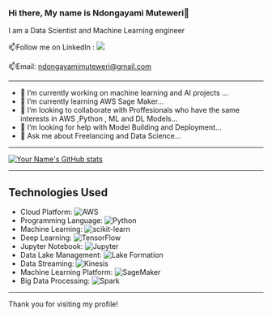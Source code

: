 ### Hi there, My name is Ndongayami Muteweri👋

I am a Data Scientist and Machine Learning engineer 

📫Follow me on LinkedIn : [![](https://img.shields.io/badge/LinkedIn-0077B5?style=for-the-badge&logo=linkedin&logoColor=white)](https://www.linkedin.com/in/ndongayami-muteweri-632a70b0/)


📫Email: ndongayamimuteweri@gmail.com

---
- 🔭 I’m currently working on machine learning and AI projects ...
- 🌱 I’m currently learning AWS Sage Maker...
- 👯 I’m looking to collaborate with Proffesionals who have the same interests in AWS ,Python , ML and DL Models...
- 🤔 I’m looking for help with Model Building and Deployment...
- 💬 Ask me about  Freelancing and Data Science...
---
[![Your Name's GitHub stats](https://github-readme-stats.vercel.app/api?username=Ndo71292)](https://github.com/Ndo71292)

---
<link rel="stylesheet" href="https://use.fontawesome.com/releases/v5.1.0/css/all.css" integrity="sha384-oqVuAfXRKap7fdgcCY5uykM6+R9GqQ8K/uxy9rx7HNQlGYl1kPzQho1wx4JwY8wC" crossorigin="anonymous">



## Technologies Used

- Cloud Platform: ![AWS](https://img.shields.io/badge/-AWS-232F3E?logo=amazon-aws&logoColor=white)
- Programming Language: ![Python](https://img.shields.io/badge/-Python-3776AB?logo=python&logoColor=white)
- Machine Learning: ![scikit-learn](https://img.shields.io/badge/-scikit--learn-F7931E?logo=scikit-learn&logoColor=white)
- Deep Learning: ![TensorFlow](https://img.shields.io/badge/-TensorFlow-FF6F00?logo=tensorflow&logoColor=white)
- Jupyter Notebook: ![Jupyter](https://img.shields.io/badge/-Jupyter-F37626?logo=jupyter&logoColor=white)
- Data Lake Management: ![Lake Formation](https://img.shields.io/badge/-Lake%20Formation-FF9900?logo=amazon-aws&logoColor=white)
- Data Streaming: ![Kinesis](https://img.shields.io/badge/-Kinesis-232F3E?logo=amazon-aws&logoColor=white)
- Machine Learning Platform: ![SageMaker](https://img.shields.io/badge/-SageMaker-FF9900?logo=amazon-aws&logoColor=white)
- Big Data Processing: ![Spark](https://img.shields.io/badge/-Spark-E25A1C?logo=apache-spark&logoColor=white)

---
Thank you for visiting my profile!



